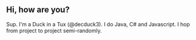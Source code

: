 ## Hi, how are you?
Sup. I'm a Duck in a Tux (@decduck3). I do Java, C# and Javascript. I hop from project to project semi-randomly. 
